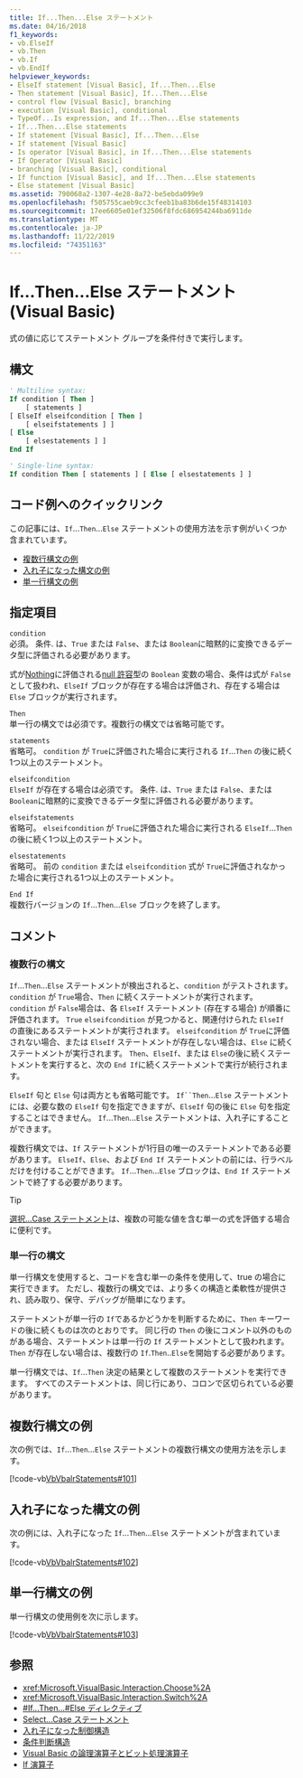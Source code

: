 ```yaml
---
title: If...Then...Else ステートメント
ms.date: 04/16/2018
f1_keywords:
- vb.ElseIf
- vb.Then
- vb.If
- vb.EndIf
helpviewer_keywords:
- ElseIf statement [Visual Basic], If...Then...Else
- Then statement [Visual Basic], If...Then...Else
- control flow [Visual Basic], branching
- execution [Visual Basic], conditional
- TypeOf...Is expression, and If...Then...Else statements
- If...Then...Else statements
- If statement [Visual Basic], If...Then...Else
- If statement [Visual Basic]
- Is operator [Visual Basic], in If...Then...Else statements
- If Operator [Visual Basic]
- branching [Visual Basic], conditional
- If function [Visual Basic], and If...Then...Else statements
- Else statement [Visual Basic]
ms.assetid: 790068a2-1307-4e28-8a72-be5ebda099e9
ms.openlocfilehash: f505755caeb9cc3cfeeb1ba83b6de15f48314103
ms.sourcegitcommit: 17ee6605e01ef32506f8fdc686954244ba6911de
ms.translationtype: MT
ms.contentlocale: ja-JP
ms.lasthandoff: 11/22/2019
ms.locfileid: "74351163"
---
```

# <a name="ifthenelse-statement-visual-basic"></a>If...Then...Else ステートメント (Visual Basic)

式の値に応じてステートメント グループを条件付きで実行します。

## <a name="syntax"></a>構文

```vb
' Multiline syntax:
If condition [ Then ]
    [ statements ]
[ ElseIf elseifcondition [ Then ]
    [ elseifstatements ] ]
[ Else
    [ elsestatements ] ]
End If

' Single-line syntax:
If condition Then [ statements ] [ Else [ elsestatements ] ]
```

## <a name="quick-links-to-example-code"></a>コード例へのクイックリンク

この記事には、`If`...`Then`...`Else` ステートメントの使用方法を示す例がいくつか含まれています。

- [複数行構文の例](#multi-line)
- [入れ子になった構文の例](#nested)
- [単一行構文の例](#single-line)

## <a name="parts"></a>指定項目

`condition` \
必須。 条件. は、`True` または `False`、または `Boolean`に暗黙的に変換できるデータ型に評価される必要があります。

式が[Nothing](../../../visual-basic/language-reference/nothing.md)に評価される[null 許容](../../../visual-basic/programming-guide/language-features/data-types/nullable-value-types.md)型の `Boolean` 変数の場合、条件は式が `False`として扱われ、`ElseIf` ブロックが存在する場合は評価され、存在する場合は `Else` ブロックが実行されます。

`Then` \
単一行の構文では必須です。複数行の構文では省略可能です。

`statements` \
省略可。 `condition` が `True`に評価された場合に実行される `If`...`Then` の後に続く1つ以上のステートメント。

`elseifcondition` \
`ElseIf` が存在する場合は必須です。 条件. は、`True` または `False`、または `Boolean`に暗黙的に変換できるデータ型に評価される必要があります。

`elseifstatements` \
省略可。 `elseifcondition` が `True`に評価された場合に実行される `ElseIf`...`Then` の後に続く1つ以上のステートメント。

`elsestatements` \
省略可。 前の `condition` または `elseifcondition` 式が `True`に評価されなかった場合に実行される1つ以上のステートメント。

`End If` \
複数行バージョンの `If`...`Then`...`Else` ブロックを終了します。

## <a name="remarks"></a>コメント

### <a name="multiline-syntax"></a>複数行の構文

`If`...`Then`...`Else` ステートメントが検出されると、`condition` がテストされます。 `condition` が `True`場合、`Then` に続くステートメントが実行されます。 `condition` が `False`場合は、各 `ElseIf` ステートメント (存在する場合) が順番に評価されます。 `True` `elseifcondition` が見つかると、関連付けられた `ElseIf` の直後にあるステートメントが実行されます。 `elseifcondition` が `True`に評価されない場合、または `ElseIf` ステートメントが存在しない場合は、`Else` に続くステートメントが実行されます。 `Then`、`ElseIf`、または `Else`の後に続くステートメントを実行すると、次の `End If`に続くステートメントで実行が続行されます。

`ElseIf` 句と `Else` 句は両方とも省略可能です。 `If``Then`...`Else` ステートメントには、必要な数の `ElseIf` 句を指定できますが、`ElseIf` 句の後に `Else` 句を指定することはできません。 `If`...`Then`...`Else` ステートメントは、入れ子にすることができます。

複数行構文では、`If` ステートメントが1行目の唯一のステートメントである必要があります。 `ElseIf`、`Else`、および `End If` ステートメントの前には、行ラベルだけを付けることができます。 `If`...`Then`...`Else` ブロックは、`End If` ステートメントで終了する必要があります。

> [!TIP]
> [選択...Case ステートメント](../../../visual-basic/language-reference/statements/select-case-statement.md)は、複数の可能な値を含む単一の式を評価する場合に便利です。

### <a name="single-line-syntax"></a>単一行の構文

単一行構文を使用すると、コードを含む単一の条件を使用して、true の場合に実行できます。 ただし、複数行の構文では、より多くの構造と柔軟性が提供され、読み取り、保守、デバッグが簡単になります。

ステートメントが単一行の `If`であるかどうかを判断するために、`Then` キーワードの後に続くものは次のとおりです。 同じ行の `Then` の後にコメント以外のものがある場合、ステートメントは単一行の `If` ステートメントとして扱われます。 `Then` が存在しない場合は、複数行の `If`.`Then`..`Else`を開始する必要があります。

単一行構文では、`If`...`Then` 決定の結果として複数のステートメントを実行できます。 すべてのステートメントは、同じ行にあり、コロンで区切られている必要があります。

## <a name="multiline-syntax-example"></a>複数行構文の例

<a name="multi-line"></a>

次の例では、`If`...`Then`...`Else` ステートメントの複数行構文の使用方法を示します。

[!code-vb[VbVbalrStatements#101](~/samples/snippets/visualbasic/VS_Snippets_VBCSharp/VbVbalrStatements/VB/class6.vb#101)]

## <a name="nested-syntax-example"></a>入れ子になった構文の例

<a name="nested"></a>

次の例には、入れ子になった `If`...`Then`...`Else` ステートメントが含まれています。

[!code-vb[VbVbalrStatements#102](~/samples/snippets/visualbasic/VS_Snippets_VBCSharp/VbVbalrStatements/VB/class6.vb#102)]

## <a name="single-line-syntax-example"></a>単一行構文の例

<a name="single-line"></a>単一行構文の使用例を次に示します。

[!code-vb[VbVbalrStatements#103](~/samples/snippets/visualbasic/VS_Snippets_VBCSharp/VbVbalrStatements/VB/class6.vb#103)]

## <a name="see-also"></a>参照

- <xref:Microsoft.VisualBasic.Interaction.Choose%2A>
- <xref:Microsoft.VisualBasic.Interaction.Switch%2A>
- [#If...Then...#Else ディレクティブ](../../../visual-basic/language-reference/directives/if-then-else-directives.md)
- [Select...Case ステートメント](../../../visual-basic/language-reference/statements/select-case-statement.md)
- [入れ子になった制御構造](../../../visual-basic/programming-guide/language-features/control-flow/nested-control-structures.md)
- [条件判断構造](../../../visual-basic/programming-guide/language-features/control-flow/decision-structures.md)
- [Visual Basic の論理演算子とビット処理演算子](../../../visual-basic/programming-guide/language-features/operators-and-expressions/logical-and-bitwise-operators.md)
- [If 演算子](../../../visual-basic/language-reference/operators/if-operator.md)
